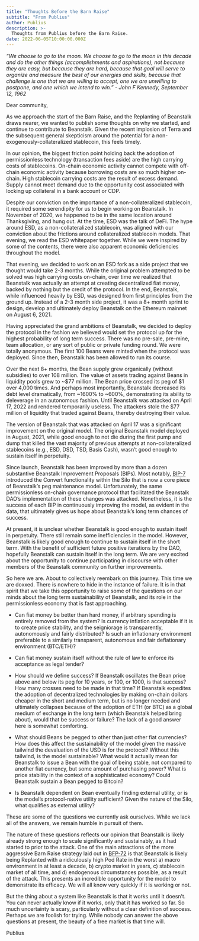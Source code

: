 ```yaml
---
title: "Thoughts Before the Barn Raise"
subtitle: "From Publius"
author: Publius
description: >-
  Thoughts from Publius before the Barn Raise.
date: 2022-06-05T10:00:00.000Z
---
```


_“We choose to go to the moon. We choose to go to the moon in this decade and do the other things (accomplishments and aspirations), not because they are easy, but because they are hard, because that goal will serve to organize and measure the best of our energies and skills, because that challenge is one that we are willing to accept, one we are unwilling to postpone, and one which we intend to win.” - John F Kennedy, September 12, 1962_

Dear community, 

As we approach the start of the Barn Raise, and the Replanting of Beanstalk draws nearer, we wanted to publish some thoughts on why we started, and continue to contribute to Beanstalk. Given the recent implosion of Terra and the subsequent general skepticism around the potential for a non-exogenously-collateralized stablecoin, this feels timely. 

In our opinion, the biggest friction point holding back the adoption of permissionless technology (transaction fees aside) are the high carrying costs of stablecoins. On-chain economic activity cannot compete with off-chain economic activity because borrowing costs are so much higher on-chain. High stablecoin carrying costs are the result of excess demand. Supply cannot meet demand due to the opportunity cost associated with locking up collateral in a bank account or CDP. 

Despite our conviction on the importance of a non-collateralized stablecoin, it required some serendipity for us to begin working on Beanstalk. In November of 2020, we happened to be in the same location around Thanksgiving, and hung out. At the time, ESD was the talk of DeFi. The hype around ESD, as a non-collateralized stablecoin, was aligned with our conviction about the frictions around collateralized stablecoin models. That evening, we read the ESD whitepaper together. While we were inspired by some of the contents, there were also apparent economic deficiencies throughout the model. 

That evening, we decided to work on an ESD fork as a side project that we thought would take 2-3 months. While the original problem attempted to be solved was high carrying costs on-chain, over time we realized that Beanstalk was actually an attempt at creating decentralized fiat money, backed by nothing but the credit of the protocol. In the end, Beanstalk, while influenced heavily by ESD, was designed from first principles from the ground up. Instead of a 2-3 month side project, it was a 8+ month sprint to design, develop and ultimately deploy Beanstalk on the Ethereum mainnet on August 6, 2021. 

Having appreciated the grand ambitions of Beanstalk, we decided to deploy the protocol in the fashion we believed would set the protocol up for the highest probability of long term success. There was no pre-sale, pre-mine, team allocation, or any sort of public or private funding round. We were totally anonymous. The first 100 Beans were minted when the protocol was deployed. Since then, Beanstalk has been allowed to run its course. 

Over the next 8+ months, the Bean supply grew organically (without subsidies) to over 108 million. The value of assets trading against Beans in liquidity pools grew to ~$77 million. The Bean price crossed its peg of $1 over 4,000 times. And perhaps most importantly, Beanstalk decreased its debt level dramatically, from ~1600% to ~600%, demonstrating its ability to deleverage in an autonomous fashion. Until Beanstalk was attacked on April 17, 2022 and rendered temporarily useless. The attackers stole the $77 million of liquidity that traded against Beans, thereby destroying their value.

The version of Beanstalk that was attacked on April 17 was a significant improvement on the original model. The original Beanstalk model deployed in August, 2021, while good enough to not die during the first pump and dump that killed the vast majority of previous attempts at non-collateralized stablecoins (e.g., ESD, DSD, TSD, Basis Cash), wasn’t good enough to sustain itself in perpetuity. 

Since launch, Beanstalk has been improved by more than a dozen substantive Beanstalk Improvement Proposals (BIPs). Most notably, [BIP-7](https://github.com/BeanstalkFarms/Beanstalk/blob/master/bips/bip-7.md) introduced the Convert functionality within the Silo that is now a core piece of Beanstalk’s peg maintenance model. Unfortunately, the same permissionless on-chain governance protocol that facilitated the Beanstalk DAO’s implementation of these changes was attacked. Nonetheless, it is the success of each BIP in continuously improving the model, as evident in the data, that ultimately gives us hope about Beanstalk’s long term chances of success. 

At present, it is unclear whether Beanstalk is good enough to sustain itself in perpetuity. There 
still remain some inefficiencies in the model. However, Beanstalk is likely good enough to continue to sustain itself in the short term. With the benefit of sufficient future positive iterations by the DAO, hopefully Beanstalk can sustain itself in the long term. We are very excited about the opportunity to continue participating in discourse with other members of the Beanstalk community on further improvements.

So here we are. About to collectively reembark on this journey. This time we are doxxed. There is nowhere to hide in the instance of failure. It is in that spirit that we take this opportunity to raise some of the questions on our minds about the long term sustainability of Beanstalk, and its role in the permissionless economy that is fast approaching. 

- Can fiat money be better than hard money, if arbitrary spending is entirely removed from the system? Is currency inflation acceptable if it is to create price stability, and the seigniorage is transparently, autonomously and fairly distributed? Is such an inflationary environment preferable to a similarly transparent, autonomous and fair deflationary environment (BTC/ETH)? 

- Can fiat money sustain itself without the rule of law to enforce its acceptance as legal tender? 

- How should we define success? If Beanstalk oscillates the Bean price above and below its peg for 10 years, or 100, or 1000, is that success? How many crosses need to be made in that time? If Beanstalk expedites the adoption of decentralized technologies by making on-chain dollars cheaper in the short and medium term, but is no longer needed and ultimately collapses because of the adoption of ETH (or BTC) as a global medium of exchange in the long term (which Beanstalk helped bring about), would that be success or failure? The lack of a good answer here is somewhat comforting. 

- What should Beans be pegged to other than just other fiat currencies? How does this affect the sustainability of the model given the massive tailwind the devaluation of the USD is for the protocol? Without this tailwind, is the model sustainable? What would it actually mean for Beanstalk to issue a Bean with the goal of being stable, not compared to another fiat currency, but some amount of purchasing power? What is price stability in the context of a sophisticated economy? Could Beanstalk sustain a Bean pegged to Bitcoin? 

- Is Beanstalk dependent on Bean eventually finding external utility, or is the model’s protocol-native utility sufficient? Given the nature of the Silo, what qualifies as external utility?

These are some of the questions we currently ask ourselves. While we lack all of the answers, we remain humble in pursuit of them. 

The nature of these questions reflects our opinion that Beanstalk is likely already strong enough to scale significantly and sustainably, as it had started to prior to the attack. One of the main attractions of the more aggressive Barn Raise strategy laid out in [BFP-72](https://snapshot.org/#/beanstalkfarms.eth/proposal/0xb87854d7f6f40f0877a1333028eab829b213fbcce03f16f9dd3832c8a98ab99b) is that Beanstalk is likely being Replanted with a ridiculously high Pod Rate in the worst a) macro environment in at least a decade, b) crypto market in years, c) stablecoin market of all time, and d) endogenous circumstances possible, as a result of the attack. This presents an incredible opportunity for the model to demonstrate its efficacy. We will all know very quickly if it is working or not.

But the thing about a system like Beanstalk is that it works until it doesn’t. You can never actually know if it works, only that it has worked so far. So much uncertainty is scary, particularly without a clear definition of success. Perhaps we are foolish for trying. While nobody can answer the above questions at present, the beauty of a free market is that time will.

Publius

